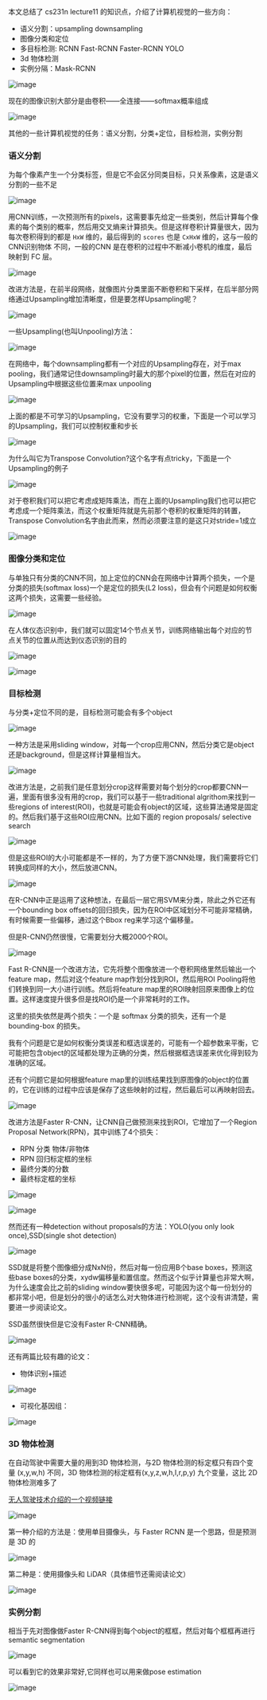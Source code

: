 本文总结了 cs231n lecture11 的知识点，介绍了计算机视觉的一些方向：

* 语义分割：upsampling downsampling
* 图像分类和定位
* 多目标检测: RCNN Fast-RCNN Faster-RCNN YOLO
* 3d 物体检测
* 实例分隔：Mask-RCNN

![image](1.png)

现在的图像识别大部分是由卷积——全连接——softmax概率组成

![image](2.png)



其他的一些计算机视觉的任务：语义分割，分类+定位，目标检测，实例分割

### 语义分割 

为每个像素产生一个分类标签，但是它不会区分同类目标，只关系像素，这是语义分割的一些不足

![image](3.png)

用CNN训练，一次预测所有的pixels，这需要事先给定一些类别，然后计算每个像素的每个类别的概率，然后用交叉熵来计算损失。但是这样卷积计算量很大，因为每次卷积得到的都是 `HxW` 维的，最后得到的 `scores` 也是 `CxHxW` 维的，这与一般的CNN识别物体 不同，一般的CNN 是在卷积的过程中不断减小卷机的维度，最后映射到 FC 层。

![image](4.png)

改进方法是，在前半段网络，就像图片分类里面不断卷积和下采样，在后半部分网络通过Upsampling增加清晰度，但是要怎样Upsampling呢？

![image](5.png)

一些Upsampling(也叫Unpooling)方法：

![image](6.png)

在网络中，每个downsampling都有一个对应的Upsampling存在，对于max pooling，我们通常记住downsampling时最大的那个pixel的位置，然后在对应的Upsampling中根据这些位置来max unpooling

![image](7.png)

上面的都是不可学习的Upsampling，它没有要学习的权重，下面是一个可以学习的Upsampling，我们可以控制权重和步长

![image](8.png)

为什么叫它为Transpose Convolution?这个名字有点tricky，下面是一个Upsampling的例子

![image](9.jpeg)

对于卷积我们可以把它考虑成矩阵乘法，而在上面的Upsampling我们也可以把它考虑成一个矩阵乘法，而这个权重矩阵就是先前那个卷积的权重矩阵的转置，Transpose Convolution名字由此而来，然而必须要注意的是这只对stride=1成立

![image](10.png)

### 图像分类和定位

与单独只有分类的CNN不同，加上定位的CNN会在网络中计算两个损失，一个是分类的损失(softmax loss)一个是定位的损失(L2 loss)，但会有个问题是如何权衡这两个损失，这需要一些经验。

![image](11.png)

在人体仪态识别中，我们就可以固定14个节点关节，训练网络输出每个对应的节点关节的位置从而达到仪态识别的目的

![image](12.png)

![image](13.png)

### 目标检测

与分类+定位不同的是，目标检测可能会有多个object

![image](14.png)

一种方法是采用sliding window，对每一个crop应用CNN，然后分类它是object还是background，但是这样计算量相当大。

![image](15.png)

改进方法是，之前我们是任意划分crop这样需要对每个划分的crop都要CNN一遍，里面有很多没有用的crop，我们可以基于一些traditional algrithom来找到一些regions of interest(ROI)，也就是可能会有object的区域，这些算法通常是固定的。然后我们基于这些ROI应用CNN。比如下面的 region proposals/ selective search

![image](25.jpg)

但是这些ROI的大小可能都是不一样的，为了方便下游CNN处理，我们需要将它们转换成同样的大小，然后放进CNN。

![image](16.png)

在R-CNN中正是运用了这种想法，在最后一层它用SVM来分类，除此之外它还有一个bounding box offsets的回归损失，因为在ROI中区域划分不可能非常精确，有时候需要一些偏移，通过这个Bbox reg来学习这个偏移量。

但是R-CNN仍然很慢，它需要划分大概2000个ROI。

![image](17.png)

Fast R-CNN是一个改进方法，它先将整个图像放进一个卷积网络里然后输出一个feature map，然后对这个feature map作划分找到ROI，然后用ROI Pooling将他们转换到同一大小进行训练。然后将feature map里的ROI映射回原来图像上的位置。这样速度提升很多但是找ROI仍是一个非常耗时的工作。

这里的损失依然是两个损失：一个是 softmax 分类的损失，还有一个是 bounding-box 的损失。

我有个问题是它是如何权衡分类误差和框选误差的，可能有一个超参数来平衡，它可能把包含object的区域都处理为正确的分类，然后根据框选误差来优化得到较为准确的区域。

还有个问题它是如何根据feature map里的训练结果找到原图像的object的位置的，它在训练的过程中应该是保存了这些映射的过程，然后最后可以再映射回去。

![image](18.png)

改进方法是Faster R-CNN，让CNN自己做预测来找到ROI，它增加了一个Region Proposal Network(RPN)，其中训练了4个损失：

* RPN 分类 物体/非物体
* RPN 回归标定框的坐标
* 最终分类的分数
* 最终标定框的坐标

![image](19.png)

![image](20.png)

然而还有一种detection without proposals的方法：YOLO(you only look once),SSD(single shot detection)

![image](21.png)

SSD就是将整个图像细分成NxN份，然后对每一份应用B个base boxes，预测这些base boxes的分类，xydw偏移量和置信度。然而这个似乎计算量也非常大啊，为什么速度会比之前的sliding window要快很多呢，可能因为这个每一份划分的都非常小吧，但是划分的很小的话怎么对大物体进行检测呢，这个没有讲清楚，需要进一步阅读论文。

SSD虽然很快但是它没有Faster R-CNN精确。

![image](22.png)

还有两篇比较有趣的论文：

* 物体识别+描述

![image](26.jpg)

* 可视化基因组：

![image](27.jpg)

### 3D 物体检测

在自动驾驶中需要大量的用到3D 物体检测，与2D 物体检测的标定框只有四个变量 (x,y,w,h) 不同，3D 物体检测的标定框有(x,y,z,w,h,I,r,p,y) 九个变量，这比 2D 物体检测难多了

[无人驾驶技术介绍的一个视频链接](http://www.youtube.com/watch?v=tiwVMrTLUWg&t=545)

![image](28.jpg)

第一种介绍的方法是：使用单目摄像头，与 Faster RCNN 是一个思路，但是预测是 3D 的

![image](29.jpg)

第二种是：使用摄像头和 LiDAR（具体细节还需阅读论文）

![image](30.jpg)

### 实例分割

相当于先对图像做Faster R-CNN得到每个object的框框，然后对每个框框再进行semantic segmentation

![image](23.png)

可以看到它的效果非常好,它同样也可以用来做pose estimation

![image](24.png)

